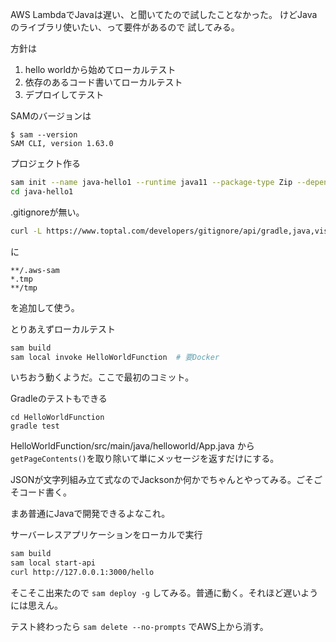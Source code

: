 AWS LambdaでJavaは遅い、と聞いてたので試したことなかった。
けどJavaのライブラリ使いたい、って要件があるので
試してみる。

方針は

1. hello worldから始めてローカルテスト
1. 依存のあるコード書いてローカルテスト
1. デプロイしてテスト

SAMのバージョンは

```
$ sam --version
SAM CLI, version 1.63.0
```

プロジェクト作る

```bash
sam init --name java-hello1 --runtime java11 --package-type Zip --dependency-manager gradle --app-template hello-world
cd java-hello1
```

.gitignoreが無い。

```bash
curl -L https://www.toptal.com/developers/gitignore/api/gradle,java,visualstudiocode,emacs,vim -o .gitignore
```

に

```
**/.aws-sam
*.tmp
**/tmp
```

を追加して使う。

とりあえずローカルテスト

```bash
sam build
sam local invoke HelloWorldFunction  # 要Docker
```

いちおう動くようだ。ここで最初のコミット。

Gradleのテストもできる

```
cd HelloWorldFunction
gradle test
```

HelloWorldFunction/src/main/java/helloworld/App.java から
`getPageContents()`を取り除いて単にメッセージを返すだけにする。

JSONが文字列組み立て式なのでJacksonか何かでちゃんとやってみる。ごそごそコード書く。

まあ普通にJavaで開発できるよなこれ。

サーバーレスアプリケーションをローカルで実行

```bash
sam build
sam local start-api
curl http://127.0.0.1:3000/hello
```

そこそこ出来たので `sam deploy -g` してみる。普通に動く。それほど遅いようには思えん。

テスト終わったら `sam delete --no-prompts` でAWS上から消す。
